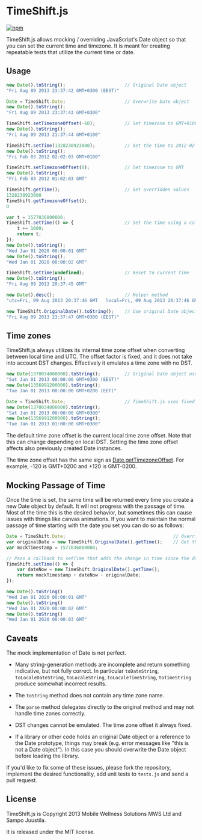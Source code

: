 TimeShift.js
============

[![npm](https://img.shields.io/npm/v/timeshift-js.svg)](https://www.npmjs.com/package/timeshift-js)

TimeShift.js allows mocking / overriding JavaScript's Date object so that you can set the current time and timezone.  It is meant for creating repeatable tests that utilize the current time or date.

Usage
-----

```javascript
new Date().toString();                      // Original Date object
"Fri Aug 09 2013 23:37:42 GMT+0300 (EEST)"

Date = TimeShift.Date;                      // Overwrite Date object
new Date().toString();
"Fri Aug 09 2013 23:37:43 GMT+0300"

TimeShift.setTimezoneOffset(-60);           // Set timezone to GMT+0100 (note the sign)
new Date().toString();
"Fri Aug 09 2013 21:37:44 GMT+0100"

TimeShift.setTime(1328230923000);           // Set the time to 2012-02-03 01:02:03 GMT
new Date().toString();
"Fri Feb 03 2012 02:02:03 GMT+0100"

TimeShift.setTimezoneOffset(0);             // Set timezone to GMT
new Date().toString();
"Fri Feb 03 2012 01:02:03 GMT"

TimeShift.getTime();                        // Get overridden values
1328230923000
TimeShift.getTimezoneOffset();
0

var t = 1577836800000;
TimeShift.setTime(() => {                   // Set the time using a callback that's evaluated each time a new Date is created
    t += 1000;
    return t;
});
new Date().toString();
"Wed Jan 01 2020 00:00:01 GMT"
new Date().toString();
"Wed Jan 01 2020 00:00:02 GMT"

TimeShift.setTime(undefined);               // Reset to current time
new Date().toString();
"Fri Aug 09 2013 20:37:45 GMT"

new Date().desc();                          // Helper method
"utc=Fri, 09 Aug 2013 20:37:46 GMT   local=Fri, 09 Aug 2013 20:37:46 GMT   offset=0"

new TimeShift.OriginalDate().toString();    // Use original Date object
"Fri Aug 09 2013 23:37:47 GMT+0300 (EEST)"
```

Time zones
----------

TimeShift.js always utilizes its internal time zone offset when converting between local time and UTC.  The offset factor is fixed, and it does not take into account DST changes.  Effectively it emulates a time zone with no DST.

```javascript
new Date(1370034000000).toString();         // Original Date object uses variable offset
"Sat Jun 01 2013 00:00:00 GMT+0300 (EEST)"
new Date(1356991200000).toString();
"Tue Jan 01 2013 00:00:00 GMT+0200 (EET)"

Date = TimeShift.Date;                      // TimeShift.js uses fixed offset
new Date(1370034000000).toString();
"Sat Jun 01 2013 00:00:00 GMT+0300"
new Date(1356991200000).toString();
"Tue Jan 01 2013 01:00:00 GMT+0300"
```

The default time zone offset is the current local time zone offset.  Note that this can change depending on local DST.  Setting the time zone offset affects also previously created Date instances.

The time zone offset has the same sign as [Date.getTimezoneOffset](https://developer.mozilla.org/en-US/docs/Web/JavaScript/Reference/Global_Objects/Date/getTimezoneOffset).  For example, -120 is GMT+0200 and +120 is GMT-0200.

Mocking Passage of Time
-----------------------
Once the time is set, the same time will be returned every time you create a new Date object by default. It will not progress with the passage of time. Most of the time this is the desired behavior, but sometimes this can cause issues with things like canvas animations. If you want to maintain the normal passage of time starting with the date you set you can do so as follows:

```javascript
Date = TimeShift.Date;                                        // Override the Date object as usual
var originalDate = new TimeShift.OriginalDate().getTime();    // Get the actual date before setting
var mockTimestamp = 1577836800000;

// Pass a callback to setTime that adds the change in time since the date was mocked to the the mocked time.
TimeShift.setTime(() => {
    var dateNow = new TimeShift.OriginalDate().getTime();
    return mockTimestamp + dateNow - originalDate;
});

new Date().toString()
"Wed Jan 01 2020 00:00:01 GMT"
new Date().toString()
"Wed Jan 01 2020 00:00:02 GMT"
new Date().toString()
"Wed Jan 01 2020 00:00:03 GMT"
```

Caveats
-------

The mock implementation of Date is not perfect.

* Many string-generation methods are incomplete and return something indicative, but not fully correct.  In particular `toDateString`, `toLocaleDateString`, `toLocaleString`, `toLocaleTimeString`, `toTimeString` produce somewhat incorrect results.

* The `toString` method does not contain any time zone name.

* The `parse` method delegates directly to the original method and may not handle time zones correctly.

* DST changes cannot be emulated.  The time zone offset it always fixed.

* If a library or other code holds an original Date object or a reference to the Date prototype, things may break (e.g. error messages like "this is not a Date object").  In this case you should overwrite the Date object before loading the library.

If you'd like to fix some of these issues, please fork the repository, implement the desired functionality, add unit tests to `tests.js` and send a pull request.

License
-------

TimeShift.js is Copyright 2013 Mobile Wellness Solutions MWS Ltd and Sampo Juustila.

It is released under the MIT license.
